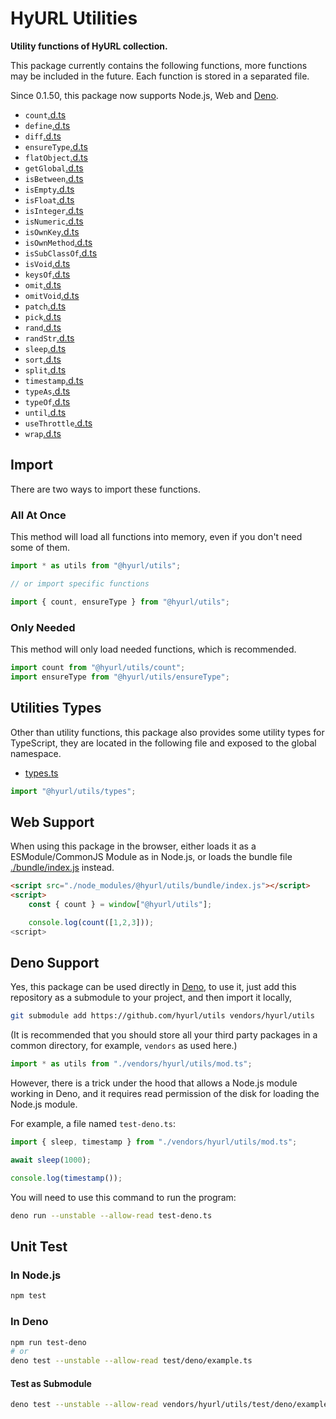 # HyURL Utilities

**Utility functions of HyURL collection.**

This package currently contains the following functions, more functions may be
included in the future. Each function is stored in a separated file.

Since 0.1.50, this package now supports Node.js, Web and
[Deno](https://deno.land).

- `count`[.d.ts](./count.d.ts)
- `define`[.d.ts](./define.d.ts)
- `diff`[.d.ts](./diff.d.ts)
- `ensureType`[.d.ts](./ensureType.d.ts)
- `flatObject`[.d.ts](./flatObject.d.ts)
- `getGlobal`[.d.ts](./getGlobal.d.ts)
- `isBetween`[.d.ts](./isBetween.d.ts)
- `isEmpty`[.d.ts](./isEmpty.d.ts)
- `isFloat`[.d.ts](./isFloat.d.ts)
- `isInteger`[.d.ts](./isInteger.d.ts)
- `isNumeric`[.d.ts](./isNumeric.d.ts)
- `isOwnKey`[.d.ts](./isOwnKey.d.ts)
- `isOwnMethod`[.d.ts](./isOwnMethod.d.ts)
- `isSubClassOf`[.d.ts](./isSubClassOf.d.ts)
- `isVoid`[.d.ts](./isVoid.d.ts)
- `keysOf`[.d.ts](./keysOf.d.ts)
- `omit`[.d.ts](./omit.d.ts)
- `omitVoid`[.d.ts](./omitVoid.d.ts)
- `patch`[.d.ts](./patch.d.ts)
- `pick`[.d.ts](./pick.d.ts)
- `rand`[.d.ts](./rand.d.ts)
- `randStr`[.d.ts](./randStr.d.ts)
- `sleep`[.d.ts](./sleep.d.ts)
- `sort`[.d.ts](./sort.d.ts)
- `split`[.d.ts](./split.d.ts)
- `timestamp`[.d.ts](./timestamp.d.ts)
- `typeAs`[.d.ts](./typeAs.d.ts)
- `typeOf`[.d.ts](./typeOf.d.ts)
- `until`[.d.ts](./until.d.ts)
- `useThrottle`[.d.ts](./useThrottle.d.ts)
- `wrap`[.d.ts](./wrap.d.ts)

## Import

There are two ways to import these functions.

### All At Once

This method will load all functions into memory, even if you don't need some of
them.

```ts
import * as utils from "@hyurl/utils";

// or import specific functions

import { count, ensureType } from "@hyurl/utils";
```

### Only Needed

This method will only load needed functions, which is recommended.

```ts
import count from "@hyurl/utils/count";
import ensureType from "@hyurl/utils/ensureType";
```

## Utilities Types

Other than utility functions, this package also provides some utility types for
TypeScript, they are located in the following file and exposed to the global
namespace.

- [types.ts](./src/types.ts)

```ts
import "@hyurl/utils/types";
```

## Web Support

When using this package in the browser, either loads it as a ESModule/CommonJS
Module as in Node.js, or loads the bundle file 
[./bundle/index.js](./bundle/index.js) instead.

```html
<script src="./node_modules/@hyurl/utils/bundle/index.js"></script>
<script>
    const { count } = window["@hyurl/utils"];

    console.log(count([1,2,3]));
<script>
```

## Deno Support

Yes, this package can be used directly in [Deno](https://deno.land), to use it,
just add this repository as a submodule to your project, and then import it
locally,

```sh
git submodule add https://github.com/hyurl/utils vendors/hyurl/utils
```

(It is recommended that you should store all your third party packages in a
common directory, for example, `vendors` as used here.)

```ts
import * as utils from "./vendors/hyurl/utils/mod.ts";
```

However, there is a trick under the hood that allows a Node.js module working
in Deno, and it requires read permission of the disk for loading the Node.js
module.

For example, a file named `test-deno.ts`:

```ts
import { sleep, timestamp } from "./vendors/hyurl/utils/mod.ts";

await sleep(1000);

console.log(timestamp());
```

You will need to use this command to run the program:

```sh
deno run --unstable --allow-read test-deno.ts
```

## Unit Test

### In Node.js

```sh
npm test
```

### In Deno

```sh
npm run test-deno
# or
deno test --unstable --allow-read test/deno/example.ts
```

#### Test as Submodule

```sh
deno test --unstable --allow-read vendors/hyurl/utils/test/deno/example.ts
```